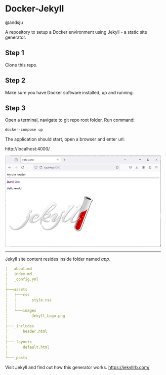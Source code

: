 # Docker-Jekyll
@andsju

A repository to setup a Docker environment using Jekyll - a static site generator.

## Step 1
Clone this repo.

## Step 2
Make sure you have Docker software installed, up and running.

## Step 3
Open a terminal, navigate to git repo root folder. Run command:

```bash
docker-compose up
```

The application should start, open a browser and enter url:

http://localhost:4000/

![Browser](screens/jekyll-1.png)

---

Jekyll site content resides inside folder named *app*. 

```yml
│   about.md
│   index.md
│   _config.yml
│
├───assets
│   ├───css
│   │       style.css
│   │
│   └───images
│           Jekyll_Logo.png
│
├───_includes
│       header.html
│
├───_layouts
│       default.html
│
└───_posts
```
Visit Jekyll and find out how this generator works.
https://jekyllrb.com/ 